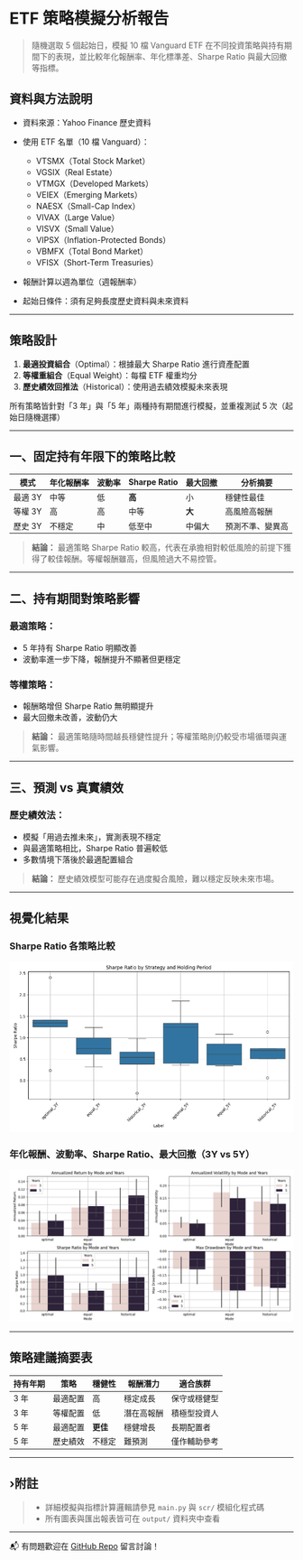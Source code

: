 #  ETF 策略模擬分析報告

> 隨機選取 5 個起始日，模擬 10 檔 Vanguard ETF 在不同投資策略與持有期間下的表現，並比較年化報酬率、年化標準差、Sharpe Ratio 與最大回撤等指標。

##  資料與方法說明

- 資料來源：Yahoo Finance 歷史資料

- 使用 ETF 名單（10 檔 Vanguard）：
  - VTSMX（Total Stock Market）
  - VGSIX（Real Estate）
  - VTMGX（Developed Markets）
  - VEIEX（Emerging Markets）
  - NAESX（Small-Cap Index）
  - VIVAX（Large Value）
  - VISVX（Small Value）
  - VIPSX（Inflation-Protected Bonds）
  - VBMFX（Total Bond Market）
  - VFISX（Short-Term Treasuries）


- 報酬計算以週為單位（週報酬率）
- 起始日條件：須有足夠長度歷史資料與未來資料

---

##  策略設計

1. **最適投資組合**（Optimal）：根據最大 Sharpe Ratio 進行資產配置  
2. **等權重組合**（Equal Weight）：每檔 ETF 權重均分  
3. **歷史績效回推法**（Historical）：使用過去績效模擬未來表現  

所有策略皆針對「3 年」與「5 年」兩種持有期間進行模擬，並重複測試 5 次（起始日隨機選擇）

---

## 一、固定持有年限下的策略比較

| 模式 | 年化報酬率 | 波動率 | Sharpe Ratio | 最大回撤 | 分析摘要 |
|------|-------------|---------|---------------|----------|---------|
| 最適 3Y | 中等 | 低 | **高** | 小 | 穩健性最佳 |
| 等權 3Y | 高 | 高 | 中等 | **大** | 高風險高報酬 |
| 歷史 3Y | 不穩定 | 中 | 低至中 | 中偏大 | 預測不準、變異高 |

>  **結論：** 最適策略 Sharpe Ratio 較高，代表在承擔相對較低風險的前提下獲得了較佳報酬。等權報酬雖高，但風險過大不易控管。

---

## 二、持有期間對策略影響

### 最適策略：
- 5 年持有 Sharpe Ratio 明顯改善
- 波動率進一步下降，報酬提升不顯著但更穩定

### 等權策略：
- 報酬略增但 Sharpe Ratio 無明顯提升
- 最大回撤未改善，波動仍大

>  **結論：** 最適策略隨時間越長穩健性提升；等權策略則仍較受市場循環與運氣影響。

---

## 三、預測 vs 真實績效

### 歷史績效法：
- 模擬「用過去推未來」，實測表現不穩定
- 與最適策略相比，Sharpe Ratio 普遍較低
- 多數情境下落後於最適配置組合

> **結論：** 歷史績效模型可能存在過度擬合風險，難以穩定反映未來市場。

---

## 視覺化結果

### Sharpe Ratio 各策略比較  
![Sharpe Ratio](output/sharpe_ratio_boxplot.png)

###  年化報酬、波動率、Sharpe Ratio、最大回撤（3Y vs 5Y）
![Bar Charts](output/combined_metrics_summary.png)

---

##  策略建議摘要表

| 持有年期 | 策略 | 穩健性 | 報酬潛力 | 適合族群 |
|-----------|--------|-----------|--------------|-------------|
| 3 年 | 最適配置 | 高 | 穩定成長 | 保守或穩健型 |
| 3 年 | 等權配置 | 低 | 潛在高報酬 | 積極型投資人 |
| 5 年 | 最適配置 | **更佳** | 穩健增長 | 長期配置者 |
| 5 年 | 歷史績效 | 不穩定 | 難預測 | 僅作輔助參考 |

---

## ›附註

> - 詳細模擬與指標計算邏輯請參見 `main.py` 與 `scr/` 模組化程式碼  
> - 所有圖表與匯出報表皆可在 `output/` 資料夾中查看

---

📬 有問題歡迎在 [GitHub Repo](https://github.com/Hazels-GitHub/etf-strategy-backtest) 留言討論！

